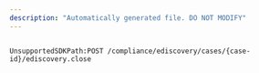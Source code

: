 ```yaml
---
description: "Automatically generated file. DO NOT MODIFY"
---
```


```powershellv2

UnsupportedSDKPath:POST /compliance/ediscovery/cases/{case-id}/ediscovery.close

```